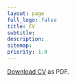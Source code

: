 ```yaml
---
layout: page
full_logo: false
title: CV
subtitle:
description:
sitemap:
priority: 1.0
---
```


[Download CV](https://www.timschutz.org/Schu%CC%88tzT%20CV.pdf) as PDF.
